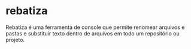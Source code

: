 # rebatiza
Rebatiza é uma ferramenta de console que permite renomear arquivos e pastas e substituir texto dentro de arquivos em todo um repositório ou projeto.
